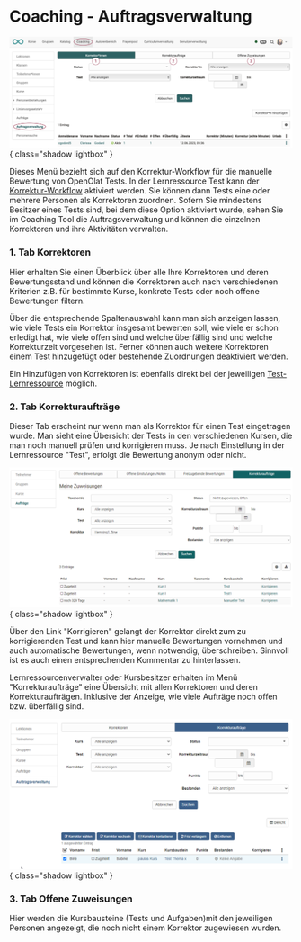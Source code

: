 # Coaching - Auftragsverwaltung

![coaching_auftragsverwaltung_v1_de.png](assets/coaching_auftragsverwaltung_v1_de.png){ class="shadow lightbox" }

Dieses Menü bezieht sich auf den Korrektur-Workflow für die manuelle Bewertung von OpenOlat Tests. In der Lernressource Test kann der [Korrektur-Workflow](../learningresources/Test_settings.de.md) aktiviert werden. Sie können dann Tests eine oder mehrere Personen als Korrektoren zuordnen. Sofern Sie mindestens Besitzer eines Tests sind, bei dem diese Option aktiviert wurde, sehen Sie im Coaching Tool die Auftragsverwaltung und können die einzelnen Korrektoren und ihre Aktivitäten verwalten.

### 1. Tab Korrektoren

Hier erhalten Sie einen Überblick über alle Ihre Korrektoren und deren Bewertungsstand und können die Korrektoren auch nach verschiedenen Kriterien z.B. für bestimmte Kurse, konkrete Tests oder noch offene Bewertungen filtern.

Über die entsprechende Spaltenauswahl kann man sich anzeigen lassen, wie viele Tests ein Korrektor insgesamt bewerten soll, wie viele er schon erledigt hat, wie viele offen sind und welche überfällig sind und welche Korrekturzeit vorgesehen ist. Ferner können auch weitere Korrektoren einem Test hinzugefügt oder bestehende Zuordnungen deaktiviert werden.

Ein Hinzufügen von Korrektoren ist ebenfalls direkt bei der jeweiligen [Test-Lernressource](../learningresources/Test_settings.de.md) möglich.


### 2. Tab Korrekturaufträge

Dieser Tab erscheint nur wenn man als Korrektor für einen Test eingetragen wurde. Man sieht eine Übersicht der Tests in den verschiedenen Kursen, die man noch manuell prüfen und korrigieren muss. Je nach Einstellung in der Lernressource "Test", erfolgt die Bewertung anonym oder nicht.

![Meine Korrekturaufträge](assets/Meine_Korrekturauftraege.png){ class="shadow lightbox" }

Über den Link "Korrigieren" gelangt der Korrektor direkt zum zu korrigierenden Test und kann hier manuelle Bewertungen vornehmen und auch automatische Bewertungen, wenn notwendig, überschreiben. Sinnvoll ist es auch einen entsprechenden Kommentar zu hinterlassen.

Lernressourcenverwalter oder Kursbesitzer erhalten im Menü "Korrekturaufträge" eine Übersicht mit allen Korrektoren und deren Korrekturaufträgen. Inklusive der Anzeige, wie viele Aufträge noch offen bzw. überfällig sind.

![Coching Tool Auftragsverwaltung](assets/Auftragsverwaltung_Korrekturauftraege.png){ class="shadow lightbox" }


### 3. Tab Offene Zuweisungen

Hier werden die Kursbausteine (Tests und Aufgaben)mit den jeweiligen Personen angezeigt, die noch nicht einem Korrektor zugewiesen wurden. 

